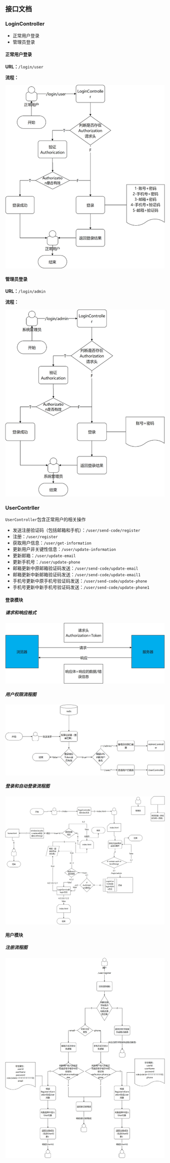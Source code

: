 ## 接口文档

### LoginController

- 正常用户登录
- 管理员登录

#### 正常用户登录

**URL：**`/login/user`

**流程：**

![正常用户登录流程图](doc/img/正常用户登录流程图.jpg)

#### 管理员登录

**URL：**`/login/admin`

**流程：**

![系统管理员流程图](doc/img/系统管理员流程图.jpg)

### UserContrller

`UserController`包含正常用户的相关操作

- 发送注册验证码（包括邮箱和手机）：`/user/send-code/register`
- 注册：`/user/register`
- 获取用户信息：`/user/get-information`
- 更新用户非关键性信息：`/user/update-information`
- 更新邮箱：`/user/update-email`
- 更新手机号：`/user/update-phone`
- 邮箱更新中原邮箱验证码发送：`/user/send-code/update-email`
- 邮箱更新中新邮箱验证码发送：`/user/send-code/update-email1`
- 手机号更新中原手机号验证码发送：`/user/send-code/update-phone`
- 手机号更新中新手机号验证码发送：`/user/send-code/update-phone1`


#### 登录模块
##### 请求和响应格式
![请求和响应格式](/doc/img/请求和响应格式.jpg)
##### 用户权限流程图
![用户权限流程图](/doc/img/用户权限流程图.jpg)
##### 登录和自动登录流程图
![登录和自动登录流程图](/doc/img/登录和自动登录流程.jpg)
#### 用户模块
##### 注册流程图
![注册流程图](/doc/img/注册流程图.jpg)

